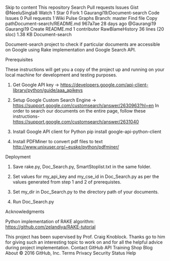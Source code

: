 Skip to content
This repository
Search
Pull requests
Issues
Gist
 @NeeluSingla8
 Watch 1
  Star 0
  Fork 1 Gaurangi19/Document-search
 Code  Issues 0  Pull requests 1  Wiki  Pulse  Graphs
Branch: master Find file Copy pathDocument-search/README.md
967a7ae  28 days ago
@Gaurangi19 Gaurangi19 Create README.md
1 contributor
RawBlameHistory     36 lines (20 sloc)  1.38 KB
Document-search

Document-search project to check if particular documents are accessible on Google using Rake implementation and Google Search API.

Prerequisites

These instructions will get you a copy of the project up and running on your local machine for development and testing purposes.

1) Get Google API key -> https://developers.google.com/api-client-library/python/guide/aaa_apikeys

2) Setup Google Custom Search Engine -> https://support.google.com/customsearch/answer/2630963?hl=en
In order to search our documents on the entire page, follow these instructions- https://support.google.com/customsearch/answer/2631040

3) Install Google API client for Python
pip install google-api-python-client

4) Install PDFMiner to convert pdf files to text
http://www.unixuser.org/~euske/python/pdfminer/

Deployment

1) Save rake.py, Doc_Search.py, SmartStoplist.txt in the same folder.

2) Set values for my_api_key and my_cse_id in Doc_Search.py as per the values generated from step 1 and 2 of prerequistes.

3) Set my_dir in Doc_Search.py to the directory path of your documents.

4) Run Doc_Search.py

Acknowledgments

Python implementation of RAKE algorithm: https://github.com/zelandiya/RAKE-tutorial

This project has been supervised by Prof. Craig Knoblock. Thanks go to him for giving such an interesting topic to work on and for all the helpful advice during project implementation.
Contact GitHub API Training Shop Blog About
© 2016 GitHub, Inc. Terms Privacy Security Status Help
